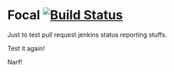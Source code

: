 # Focal [![Build Status](https://travis-ci.org/kabisaict/focal.png?branch=master)](https://travis-ci.org/kabisaict/focal)

Just to test pull request jenkins status reporting stuffs.

Test it again!

Narf!
